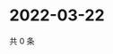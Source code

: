 # 2022-03-22

共 0 条

<!-- BEGIN WEIBO -->
<!-- 最后更新时间 Tue Mar 22 2022 03:00:44 GMT+0800 (China Standard Time) -->

<!-- END WEIBO -->
